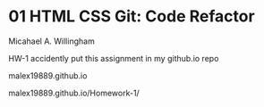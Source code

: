 # 01 HTML CSS Git: Code Refactor
Micahael A. Willingham 

HW-1 accidently put this assignment in my github.io repo

malex19889.github.io

malex19889.github.io/Homework-1/
